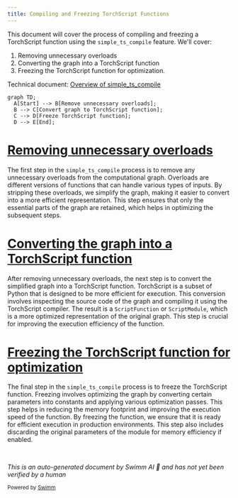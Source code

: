 ```yaml
---
title: Compiling and Freezing TorchScript Functions
---
```

This document will cover the process of compiling and freezing a TorchScript function using the `simple_ts_compile` feature. We'll cover:

1. Removing unnecessary overloads
2. Converting the graph into a TorchScript function
3. Freezing the TorchScript function for optimization.

Technical document: <SwmLink doc-title="Overview of simple_ts_compile">[Overview of simple_ts_compile](/.swm/overview-of-simple_ts_compile.a0pi84fx.sw.md)</SwmLink>

```mermaid
graph TD;
  A[Start] --> B[Remove unnecessary overloads];
  B --> C[Convert graph to TorchScript function];
  C --> D[Freeze TorchScript function];
  D --> E[End];
```

# [Removing unnecessary overloads](https://app.swimm.io/repos/Z2l0aHViJTNBJTNBcHl0b3JjaC1hdXRvZG9jcy1kZW1vJTNBJTNBU3dpbW0tRGVtbw==/docs/a0pi84fx#compiling-and-freezing-a-torchscript-function)

The first step in the `simple_ts_compile` process is to remove any unnecessary overloads from the computational graph. Overloads are different versions of functions that can handle various types of inputs. By stripping these overloads, we simplify the graph, making it easier to convert into a more efficient representation. This step ensures that only the essential parts of the graph are retained, which helps in optimizing the subsequent steps.

# [Converting the graph into a TorchScript function](https://app.swimm.io/repos/Z2l0aHViJTNBJTNBcHl0b3JjaC1hdXRvZG9jcy1kZW1vJTNBJTNBU3dpbW0tRGVtbw==/docs/a0pi84fx#scripting-a-function)

After removing unnecessary overloads, the next step is to convert the simplified graph into a TorchScript function. TorchScript is a subset of Python that is designed to be more efficient for execution. This conversion involves inspecting the source code of the graph and compiling it using the TorchScript compiler. The result is a `ScriptFunction` or `ScriptModule`, which is a more optimized representation of the original graph. This step is crucial for improving the execution efficiency of the function.

# [Freezing the TorchScript function for optimization](https://app.swimm.io/repos/Z2l0aHViJTNBJTNBcHl0b3JjaC1hdXRvZG9jcy1kZW1vJTNBJTNBU3dpbW0tRGVtbw==/docs/a0pi84fx#freeze)

The final step in the `simple_ts_compile` process is to freeze the TorchScript function. Freezing involves optimizing the graph by converting certain parameters into constants and applying various optimization passes. This step helps in reducing the memory footprint and improving the execution speed of the function. By freezing the function, we ensure that it is ready for efficient execution in production environments. This step also includes discarding the original parameters of the module for memory efficiency if enabled.

&nbsp;

*This is an auto-generated document by Swimm AI 🌊 and has not yet been verified by a human*

<SwmMeta version="3.0.0" repo-id="Z2l0aHViJTNBJTNBcHl0b3JjaC1hdXRvZG9jcy1kZW1vJTNBJTNBU3dpbW0tRGVtbw==" repo-name="pytorch-autodocs-demo"><sup>Powered by [Swimm](https://app.swimm.io/)</sup></SwmMeta>

